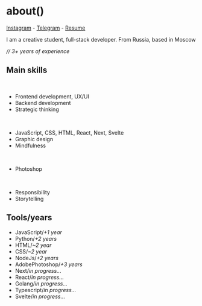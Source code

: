 # about()

[Instagram](https://www.instagram.com/kurospitt) - [Telegram](https://t.me/egorefo) - [Resume](https://www.notion.so/a4eb6911c7974b5bb0103fce95d9db87)

I am a creative student, full-stack developer. From Russia, based in Moscow

*// 3+ years of experience*

## Main skills

<br/>

* Frontend development, UX/UI 
* Backend development  
* Strategic thinking

<br/>

* JavaScript, CSS, HTML, React, Next, Svelte
* Graphic design
* Mindfulness

<br/>

* Photoshop

<br/>

* Responsibility
* Storytelling

## Tools/years
* JavaScript/*+1 year*
* Python/*+2 years*
* HTML/*~2 year*
* CSS/*~2 year*
* NodeJs/*+2 years*
* AdobePhotoshop/*+3 years*
* Next/*in progress...*
* React/*in progress...*
* Golang/*in progress...*
* Typescript/*in progress...*
* Svelte/*in progress...*


